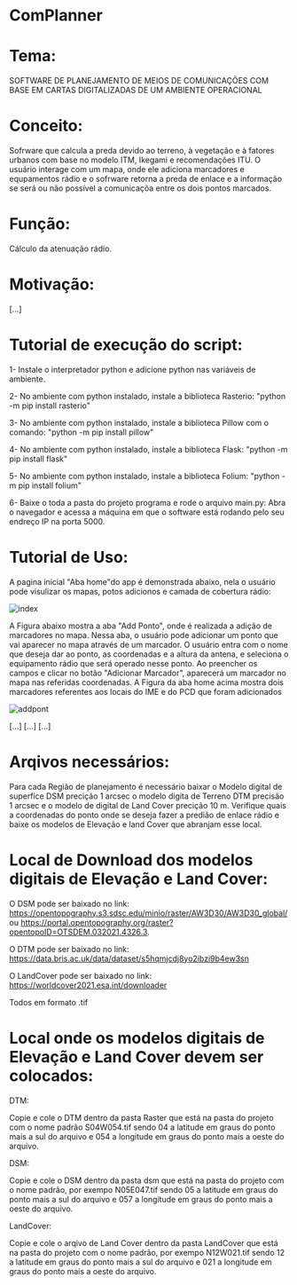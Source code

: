 # ComPlanner

# Tema:

SOFTWARE DE PLANEJAMENTO DE MEIOS DE COMUNICAÇÕES COM BASE EM CARTAS DIGITALIZADAS DE UM AMBIENTE OPERACIONAL

# Conceito:

Sofrware que calcula a preda devido ao terreno, à vegetação e à fatores urbanos com base no modelo ITM, Ikegami e recomendações ITU. O usuário interage com um mapa, onde ele adiciona marcadores e equpamentos rádio e o sofrware retorna a preda de enlace e a informação se será ou não possível a comunicaçõa entre os dois pontos marcados.

# Função:

Cálculo da atenuação rádio.

# Motivação:

[...]
# Tutorial de execução do script:
  1- Instale o interpretador python e adicione python nas variáveis de ambiente. 

  2- No ambiente com python instalado, instale a biblioteca Rasterio:  "python -m pip install rasterio"
    
  3- No ambiente com python instalado, instale a biblioteca Pillow com o comando: "python -m pip install pillow"
  
  4- No ambiente com python instalado, instale a biblioteca Flask:  "python -m pip install flask"

  5- No ambiente com python instalado, instale a biblioteca Folium:  "python -m pip install folium"

  6- Baixe o toda a pasta do projeto programa e rode o arquivo main.py: Abra o navegador e acessa a máquina em que o software está rodando pelo seu endreço IP na porta 5000.

# Tutorial de Uso:


A pagina inicial "Aba home"do app é demonstrada abaixo, nela o usuário pode visulizar os mapas, potos adicionos e camada de cobertura rádio:


![index](https://github.com/AdrianLCS/PlanCom/assets/114261968/6a4c2c03-113b-4422-bbed-cc1a9380c17c)

A Figura abaixo mostra a aba "Add Ponto", onde é realizada a adição de marcadores no mapa. Nessa aba, o usuário pode adicionar um ponto que vai aparecer no mapa através de um marcador. O usuário entra com o nome que deseja dar ao ponto, as coordenadas e a altura da antena, e seleciona o equipamento rádio que será operado nesse ponto. Ao preencher os campos e clicar no botão "Adicionar Marcador", aparecerá um marcador no mapa nas referidas coordenadas. A Figura da aba home acima mostra dois marcadores referentes aos locais do IME e do PCD que foram adicionados

![addpont](https://github.com/ProgramacaoAplicada2022/Adrian_Willian_Stegnographer/assets/114261968/c61e3f92-87f9-420d-b48d-02403a102ae4)


[...]
[...]
[...]
# Arqivos necessários:
Para cada Região de planejamento é necessário baixar o Modelo digital de superfíce DSM precição 1 arcsec o modelo digita de Terreno DTM  precisão 1 arcsec e o modelo de digital de Land Cover precição 10 m.
Verifique quais a coordenadas do ponto onde se deseja fazer a predião de enlace rádio e baixe os modelos de Elevação e land Cover que abranjam esse local.

# Local de Download dos modelos digitais de Elevação e Land Cover:
O DSM pode ser baixado no link: https://opentopography.s3.sdsc.edu/minio/raster/AW3D30/AW3D30_global/ ou https://portal.opentopography.org/raster?opentopoID=OTSDEM.032021.4326.3.

O DTM pode ser baixado no link: https://data.bris.ac.uk/data/dataset/s5hqmjcdj8yo2ibzi9b4ew3sn

O LandCover pode ser baixado no link: https://worldcover2021.esa.int/downloader

Todos em formato .tif

# Local onde os modelos digitais de Elevação e Land Cover devem ser colocados:

DTM:

Copie e cole o DTM dentro da pasta Raster que está na pasta do projeto com o nome padrão S04W054.tif sendo 04 a latitude em graus do ponto mais a sul do arquivo e 054 a longitude em graus do ponto mais a oeste do arquivo.

DSM:

Copie e cole o DSM dentro da pasta dsm que está na pasta do projeto com o nome padrão, por exempo N05E047.tif sendo 05 a latitude em graus do ponto mais a sul do arquivo e 057 a longitude em graus do ponto mais a oeste do arquivo.


LandCover:

Copie e cole o arqivo de Land Cover dentro da pasta LandCover que está na pasta do projeto com o nome padrão, por exempo N12W021.tif sendo 12 a latitude em graus do ponto mais a sul do arquivo e 021 a longitude em graus do ponto mais a oeste do arquivo.

